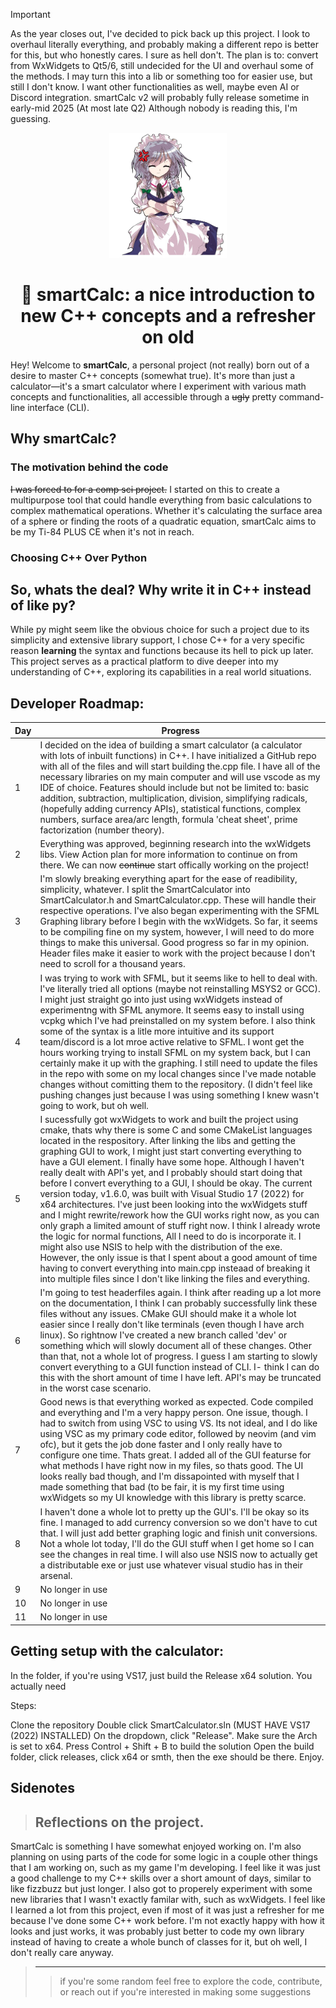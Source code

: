 > [!IMPORTANT]
> As the year closes out, I've decided to pick back up this project. I look to overhaul literally everything, and probably making a different repo is better for this, but who honestly cares. I sure as hell don't. 
> The plan is to:
> convert from WxWidgets to Qt5/6, still undecided for the UI and overhaul some of the methods. I may turn this into a lib or something too for easier use, but still I don't know.
> I want other functionalities as well, maybe even AI or Discord integration.
> smartCalc v2 will probably fully release sometime in early-mid 2025 (At most late Q2)
> Although nobody is reading this, I'm guessing.


<p align="center"><img src="https://github.com/orangejuiceplz/smartCalc/blob/main/SmartCalculator.ico" height="200"></p>

<h1 align="center">🧮 smartCalc: a nice introduction to new C++ concepts and a refresher on old</h1>


Hey! Welcome to **smartCalc**, a personal project (not really) born out of a desire to master C++ concepts (somewhat true). It's more than just a calculator—it's a smart calculator where I experiment with various math concepts and functionalities, all accessible through a ~~ugly~~ pretty command-line interface (CLI). 


## Why smartCalc?

### The motivation behind the code

~~I was forced to for a comp sci project.~~ I started on this to create a multipurpose tool that could handle everything from basic calculations to complex mathematical operations. Whether it's calculating the surface area of a sphere or finding the roots of a quadratic equation, smartCalc aims to be my Ti-84 PLUS CE when it's not in reach.

### Choosing C++ Over Python

## So, whats the deal? Why write it in C++ instead of like py?

While py might seem like the obvious choice for such a project due to its simplicity and extensive library support, I chose C++ for a very specific reason **learning** the syntax and functions because its hell to pick up later.  This project serves as a practical platform to dive deeper into my understanding of C++, exploring its capabilities in a real world situations.

## Developer Roadmap:

| Day | Progress |
| --- | -------- |
|  1  | I decided on the idea of building a smart calculator (a calculator with lots of inbuilt functions) in C++. I have initialized a GitHub repo with all of the files and will start building   the.cpp file. I have all of the necessary libraries on my main computer and will use vscode as my IDE of choice. Features should include but not be limited to: basic addition, subtraction, multiplication, division, simplifying radicals, (hopefully adding currency APIs), statistical functions, complex numbers, surface area/arc length, formula 'cheat sheet', prime factorization (number theory). |
|  2  | Everything was approved, beginning research into the wxWidgets libs. View Action plan for more information to continue on from there.  We can now ~~continue~~ start offically working on the project!        |
|  3  | I'm slowly breaking everything apart for the ease of readibility, simplicity, whatever. I split the SmartCalculator into SmartCalculator.h and SmartCalculator.cpp. These will handle their respective operations. I've also began experimenting with the SFML Graphing library before I begin with the wxWidgets. So far, it seems to be compiling fine on my system, however, I will need to do more things to make this universal. Good progress so far in my opinion. Header files make it easier to work with the project because I don't need to scroll for a thousand years.       |
|  4  | I was trying to work with SFML, but it seems like to hell to deal with. I've literally tried all options (maybe not reinstalling MSYS2 or GCC). I might just straight go into just using wxWidgets instead of experimentng with SFML anymore. It seems easy to install using vcpkg which I've had preinstalled on my system before. I also think some of the syntax is a litle more intuitive and its support team/discord is a lot mroe active relative to SFML. I wont get the hours working trying to install SFML on my system back, but I can certainly make it up with the graphing. I still need to update the files in the repo with some on my local changes since I've made notable changes without comitting them to the repository. (I didn't feel like pushing changes just because I was using something I knew wasn't going to work, but oh well.        |
|  5  | I sucessfully got wxWidgets to work and built the project using cmake, thats why there is some C and some CMakeList languages located in the respository. After linking the libs and getting the graphing GUI to work, I might just start converting everything to have a GUI element. I finally have some hope. Although I haven't really dealt with API's yet, and I probably should start doing that before I convert everything to a GUI, I should be okay. The current version today, v1.6.0, was built with Visual Studio 17 (2022) for x64 architectures. I've just been looking into the wxWidgets stuff and I might rewrite/rework how the GUI works right now, as you can only graph a limited amount of stuff right now. I think I already wrote the logic for normal functions, All I need to do is incorporate it. I might also use NSIS to help with the distribution of the exe. However, the only issue is that I spent about a good amount of time having to convert everything into main.cpp insteaad of breaking it into multiple files since I don't like linking the files and everything.       |
|  6  | I'm going to test headerfiles again. I think after reading up a lot more on the documentation, I think I can probably successfully link these files without any issues. CMake GUI should make it a whole lot easier since I really don't like terminals (even though I have arch linux). So rightnow I've created a new branch called 'dev' or something which will slowly document all of these changes. Other than that, not a whole lot of progress. I guess I am starting to slowly convert everything to a GUI function instead of CLI. I- think I can do this with the short amount of time I have left. API's may be truncated in the worst case scenario.     |
|  7  | Good news is that everything worked as expected. Code compiled and everything and I'm a very happy person. One issue, though. I had to switch from using VSC to using VS. Its not ideal, and I do like using VSC as my primary code editor, followed by neovim (and vim ofc), but it gets the job done faster and I only really have to configure one time. Thats great. I added all of the GUI featurse for what methods I have right now in my files, so thats good. The UI looks really bad though, and I'm dissapointed with myself that I made something that bad (to be fair, it is my first time using wxWidgets so my UI knowledge with this library is pretty scarce.           |
|  8  | I haven't done a whole lot to pretty up the GUI's. I'll be okay so its fine. I managed to add currency conversion so we don't have to cut that. I will just add better graphing logic and finish unit conversions. Not a whole lot today, I'll do the GUI stuff when I get home so I can see the changes in real time. I will also use NSIS now to actually get a distributable exe or just use whatever visual studio has in their arsenal.      |
|  9  | No longer in use         |
| 10  | No longer in use         |
| 11  | No longer in use         |

## Getting setup with the calculator:

In the folder, if you're using VS17, just build the Release x64 solution. You actually need 

Steps:

Clone the repository
Double click SmartCalculator.sln (MUST HAVE VS17 (2022) INSTALLED)
On the dropdown, click "Release".
Make sure the Arch is set to x64.
Press Control + Shift + B to build the solution
Open the build folder, click releases, click x64 or smth, then the exe should be there.
Enjoy.

## Sidenotes

> ## Reflections on the project.

SmartCalc is something I have somewhat enjoyed working on. I'm also planning on using parts of the code for some logic in a couple other things that I am working on, such as my game I'm developing. I feel like it was just a good challenge to my C++ skills over a short amount of days, similar to like fizzbuzz but just longer. I also got to properely experiment with some new libraries that I wasn't exactly familar with, such as wxWidgets. I feel like I learned a lot from this project, even if most of it was just a refresher for me because I've done some C++ work before. I'm not exactly happy with how it looks and just works, it was probably just better to code my own library instead of having to create a whole bunch of classes for it, but oh well, I don't really care anyway.

> ---
>> if you're some random feel free to explore the code, contribute, or reach out if you're interested in making some suggestions

